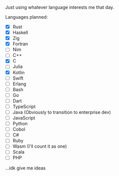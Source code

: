 Just using whatever language interests me that day.

Languages planned:

- [x] Rust
- [x] Haskell
- [x] Zig
- [x] Fortran
- [ ] Nim
- [ ] C++
- [x] C
- [ ] Julia
- [x] Kotlin
- [ ] Swift
- [ ] Erlang
- [ ] Bash
- [ ] Go
- [ ] Dart
- [ ] TypeScript
- [ ] Java (Obviously to transition to enterprise dev)
- [ ] JavaScript
- [ ] Python
- [ ] Cobol
- [ ] C#
- [ ] Ruby
- [ ] Wasm (I'll count it as one)
- [ ] Scala
- [ ] PHP

...idk give me ideas
